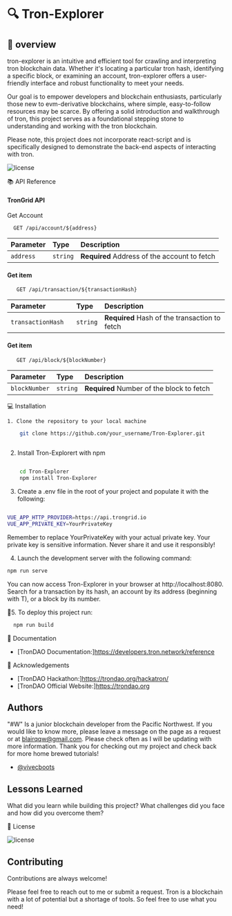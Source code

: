 # 🔍 Tron-Explorer

## 🌟 overview

tron-explorer is an intuitive and efficient tool for crawling and interpreting tron blockchain data. Whether it's locating a particular tron hash, identifying a specific block, or examining an account, tron-explorer offers a user-friendly interface and robust functionality to meet your needs.

Our goal is to empower developers and blockchain enthusiasts, particularly those new to evm-derivative blockchains, where simple, easy-to-follow resources may be scarce. By offering a solid introduction and walkthrough of tron, this project serves as a foundational stepping stone to understanding and working with the tron blockchain.

Please note, this project does not incorporate react-script and is specifically designed to demonstrate the back-end aspects of interacting with tron.


![license](https://img.shields.io/badge/License-MIT-brightgreen)

📚 API Reference

#### TronGrid API

Get Account

```http
  GET /api/account/${address}
```

| Parameter | Type     | Description                |
| :-------- | :------- | :------------------------- |
| `address` | `string` | **Required** Address of the account to fetch |

#### Get item

```http
   GET /api/transaction/${transactionHash}
```

| Parameter | Type     | Description                       |
| :-------- | :------- | :-------------------------------- |
| `transactionHash	`      | `string` | **Required** Hash of the transaction to fetch |

#### Get item

```http
   GET /api/block/${blockNumber}
```

| Parameter | Type     | Description                       |
| :-------- | :------- | :-------------------------------- |
| `blockNumber`      | `string` | **Required** Number of the block to fetch |






💻 Installation



    1. Clone the repository to your local machine

```bash
    git clone https://github.com/your_username/Tron-Explorer.git
    
```
2. Install Tron-Explorert with npm

```bash

    cd Tron-Explorer
    npm install Tron-Explorer
```
3. Create a .env file in the root of your project and populate it with the following: 

```bash

VUE_APP_HTTP_PROVIDER=https://api.trongrid.io
VUE_APP_PRIVATE_KEY=YourPrivateKey

```

Remember to replace YourPrivateKey with your actual private key. Your private key is sensitive information. Never share it and use it responsibly!


  4. Launch the development server with the following command:

```bash
npm run serve

```
You can now access Tron-Explorer in your browser at http://localhost:8080. Search for a transaction by its hash, an account by its address (beginning with T), or a block by its number.


🚀5. To deploy this project run:

```bash
  npm run build
```


📝 Documentation

 - [TronDAO Documentation:]https://developers.tron.network/reference


🎉 Acknowledgements

 - [TronDAO Hackathon:]https://trondao.org/hackatron/
 - [TronDAO Official Website:]https://trondao.org


## Authors

"#W" Is a junior blockchain developer from the Pacific Northwest.  If you would like to know more, please leave a message on the page as a request or at blairqqw@gmail.com.  Please check often as I will be updating with more information. Thank you for checking out my project and check back for more home brewed tutorials!

- [@vivecboots](https://github.com/Vivecboots)


## Lessons Learned

What did you learn while building this project? What challenges did you face and how did you overcome them?


📜 License

![license](https://img.shields.io/badge/License-MIT-brightgreen)


## Contributing

Contributions are always welcome!

Please feel free to reach out to me or submit a request.  Tron is a blockchain with a lot of potential but a shortage of tools. So feel free to use what you need!

